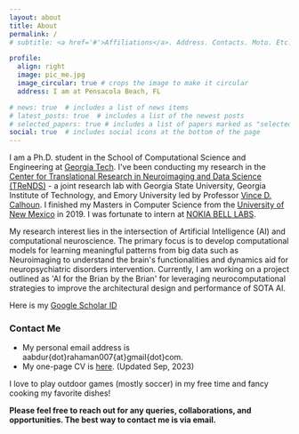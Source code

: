 ```yaml
---
layout: about
title: About
permalink: /
# subtitle: <a href='#'>Affiliations</a>. Address. Contacts. Moto. Etc.

profile:
  align: right
  image: pic_me.jpg
  image_circular: true # crops the image to make it circular
  address: I am at Pensacola Beach, FL 

# news: true  # includes a list of news items
# latest_posts: true  # includes a list of the newest posts
# selected_papers: true # includes a list of papers marked as "selected={true}"
social: true  # includes social icons at the bottom of the page
---
```


I am a Ph.D. student in the School of Computational Science and Engineering at [Georgia Tech](https://cse.gatech.edu/). I've been conducting my research in the [Center for Translational Research in Neuroimaging and Data Science (TReNDS)](https://trendscenter.org/) - a joint research lab with Georgia State University, Georgia Institute of Technology, and Emory University led
by Professor [Vince D. Calhoun](https://trendscenter.org/vince-calhoun/). I finished my Masters in Computer Science from the [University of New Mexico](https://www.unm.edu/) in 2019. I was fortunate to intern at [NOKIA BELL LABS](https://www.bell-labs.com/).    

My research interest lies in the intersection of Artificial Intelligence (AI) and computational neuroscience. The primary focus is to develop computational models for learning meaningful patterns from big data such as Neuroimaging to understand the brain's functionalities and dynamics aid for neuropsychiatric disorders intervention. Currently, I am working on a project outlined as 'AI for the Brian by the Brian' for leveraging neurocomputational strategies to improve the architectural design and performance of SOTA AI.

Here is my [Google Scholar ID](https://scholar.google.com/citations?user=fiosWPwAAAAJ&hl=en)


### Contact Me

* My personal email address is aabdur{dot}rahaman007{at}gmail{dot}com.
* My one-page CV is [here](Md_Abdur_Rahaman.pdf). (Updated Sep, 2023)

I love to play outdoor games (mostly soccer) in my free time and fancy cooking my favorite dishes!
 
**Please feel free to reach out for any queries, collaborations, and opportunities. The best way to contact me is via email.** 
